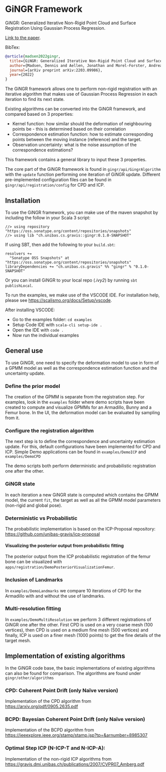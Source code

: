 # GiNGR Framework
GiNGR: Generalized Iterative Non-Rigid Point Cloud and Surface Registration Using Gaussian Process Regression. 

[Link to the paper](https://arxiv.org/pdf/2203.09986.pdf).

BibTex:
```bibtex
@article{madsen2022gingr,
  title={GiNGR: Generalized Iterative Non-Rigid Point Cloud and Surface Registration Using Gaussian Process Regression},
  author={Madsen, Dennis and Aellen, Jonathan and Morel-Forster, Andreas and Vetter, Thomas and L{\"u}thi, Marcel},
  journal={arXiv preprint arXiv:2203.09986},
  year={2022}
}
```

The GiNGR framework allows one to perform non-rigid registration with an iterative algorithm that makes use of Gaussian Process Regression in each iteration to find its next state. 

Existing algorithms can be converted into the GiNGR framework, and compared based on 3 properties:
 
 - Kernel function: how similar should the deformation of neighbouring points be - this is determined based on their correlation
 - Correspondence estimation function: how to estimate corresponding points between the moving instance (reference) and the target.
 - Observation uncertainty: what is the noise assumption of the correspondence estimations?

This framework contains a general library to input these 3 properties. 

The core part of the GiNGR framework is found in `gingr/api/GingrAlgorithm` with the `update` function performing one iteration of GiNGR update.
Different pre-implemented configuration files can be found in `gingr/api/registration/config` for CPD and ICP.

## Installation
To use the GiNGR framework, you can make use of the maven snapshot by including the follow in your Scala 3 script:

```
//> using repository "https://oss.sonatype.org/content/repositories/snapshots"
//> using lib "ch.unibas.cs.gravis::gingr:0.1.0-SNAPSHOT"
```

If using SBT, then add the following to your `build.sbt`:

```
resolvers +=
  "Sonatype OSS Snapshots" at "https://oss.sonatype.org/content/repositories/snapshots"
libraryDependencies += "ch.unibas.cs.gravis" %% "gingr" % "0.1.0-SNAPSHOT"
```

Or you can install GiNGR to your local repo (_.ivy2_) by running `sbt publishLocal`.

To run the examples, we make use of the VSCODE IDE. For installation help, please see https://scalismo.org/docs/Setup/vscode.

After installing VSCODE:

 - Go to the examples folder: `cd examples`
 - Setup Code IDE with `scala-cli setup-ide .`
 - Open the IDE with `code .`
 - Now run the individual examples

## General use
To use GiNGR, one need to specify the deformation model to use in form of a GPMM model as well as the correspondence estimation function and the uncertainty update.
### Define the prior model
The creation of the GPMM is separate from the registration step. For examples, look in the `examples` folder where demo scripts have been created to compute and visualize GPMMs for an Armadillo, Bunny and a Femur bone. In the UI, the deformation model can be evaluated by sampling from it.
### Configure the registration algorithm
The next step is to define the correspondence and uncertainty estimation update. 
For this, default configurations have been implemented for CPD and ICP. 
Simple Demo applications can be found in `examples/DemoICP` and `examples/DemoCPD`

The demo scripts both perform deterministic and probabilistic registration one after the other. 

### GiNGR state
In each iteration a new GiNGR state is computed which contains the GPMM model, the current `fit`, the target as well as all the GPMM model parameters (non-rigid and global pose).

### Deterministic vs Probabilistic
The probabilistic implementation is based on the ICP-Proposal repository: https://github.com/unibas-gravis/icp-proposal
#### Visualizing the posterior output from probabilistic fitting
The posterior output from the ICP probabilistic registration of the femur bone can be visualized with `apps/registration/DemoPosteriorVisualizationFemur`.

### Inclusion of Landmarks
In `examples/DemoLandmarks` we compare 10 iterations of CPD for the Armadillo with and without the use of landmarks.

### Multi-resolution fitting
In `examples/DemoMultiResolution` we perform 3 different registrations of GiNGR one after the other. 
First CPD is used on a very coarse mesh (100 vertices), then CPD is used on a medium fine mesh (500 vertices) and finally, ICP is used on a finer mesh (1000 points) to get the fine details of the target mesh.


## Implementation of existing algorithms
In the GiNGR code base, the basic implementations of existing algorithms can also be found for comparison. The algorithms are found under `gingr/other/algorithms`
### CPD: Coherent Point Drift (only Naïve version)
Implementation of the CPD algorithm from https://arxiv.org/pdf/0905.2635.pdf
### BCPD: Bayesian Coherent Point Drift (only Naïve version)
Implementation of the BCPD algorithm from https://ieeexplore.ieee.org/stamp/stamp.jsp?tp=&arnumber=8985307
### Optimal Step ICP (N-ICP-T and N-ICP-A):
Implementation of the non-rigid ICP algorithms from https://gravis.dmi.unibas.ch/publications/2007/CVPR07_Amberg.pdf
